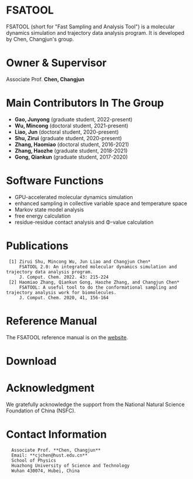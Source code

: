 # FSATOOL

FSATOOL (short for "Fast Sampling and Analysis Tool") is a molecular dynamics simulation and trajectory data analysis program. It is developed by Chen, Changjun's group.

# Owner & Supervisor

Associate Prof. **Chen, Changjun**

# Main Contributors In The Group

* **Gao, Junyong** (graduate student, 2022-present)
* **Wu, Mincong** (doctoral student, 2021-present)
* **Liao, Jun** (doctoral student, 2020-present)
* **Shu, Zirui** (graduate student, 2020-present)
* **Zhang, Haomiao** (doctoral student, 2016-2021)
* **Zhang, Haozhe** (graduate student, 2018-2021)
* **Gong, Qiankun** (graduate student, 2017-2020)

# Software Functions

* GPU-accelerated molecular dynamics simulation
* enhanced sampling in collective variable space and temperature space
* Markov state model analysis
* free energy calculation
* residue-residue contact analysis and Φ-value calculation

# Publications
```
 [1] Zirui Shu, Mincong Wu, Jun Liao and Changjun Chen*                                           
     FSATOOL 2.0: An integrated molecular dynamics simulation and trajectory data analysis program. 
     J. Comput. Chem. 2022. 43: 215-224                                                             
 [2] Haomiao Zhang, Qiankun Gong, Haozhe Zhang, and Changjun Chen*                                  
     FSATOOL: A useful tool to do the conformational sampling and trajectory analysis work for biomolecules.                                                                              
     J. Comput. Chem. 2020, 41, 156-164              
```

# Reference Manual
  The FSATOOL reference manual is on the [website](https://github.com/fsatool/fsatool.github.io/wiki/Architecture-Installation-Usage).

# Download

# Acknowledgment

We gratefully acknowledge the support from the National Natural Science Foundation of China (NSFC).

# Contact Information
```
  Associate Prof. **Chen, Changjun**
  Email: **cjchen@hust.edu.cn**
  School of Physics
  Huazhong University of Science and Technology
  Wuhan 430074, Hubei, China
```


